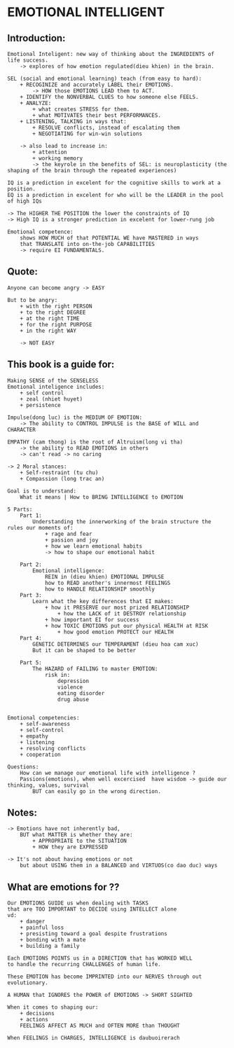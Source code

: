 # EMOTIONAL INTELLIGENT

## Introduction: 
    Emotional Inteligent: new way of thinking about the INGREDIENTS of life success.  
        -> explores of how emotion regulated(dieu khien) in the brain.

    SEL (social and emotional learning) teach (from easy to hard):
        + RECOGINIZE and accurately LABEL their EMOTIONS.
            -> HOW those EMOTIONS LEAD them to ACT. 
        + IDENTIFY the NONVERBAL CLUES to how someone else FEELS. 
        + ANALYZE:
            + what creates STRESS for them. 
            + what MOTIVATES their best PERFORMANCES.
        + LISTENING, TALKING in ways that:
            + RESOLVE conflicts, instead of escalating them 
            + NEGOTIATING for win-win solutions
            
        -> also lead to increase in: 
            + attention    
            + working memory 
            -> the keyrole in the benefits of SEL: is neuroplasticity (the shaping of the brain through the repeated experiences)

    IQ is a prediction in excelent for the cognitive skills to work at a position.
    EQ is a prediction in excelent for who will be the LEADER in the pool of high IQs  

    -> The HIGHER THE POSITION the lower the constraints of IQ 
    -> High IQ is a stronger prediction in excelent for lower-rung job

    Emotional competence: 
        shows HOW MUCH of that POTENTIAL WE have MASTERED in ways 
        that TRANSLATE into on-the-job CAPABILITIES
        -> require EI FUNDAMENTALS.

## Quote: 
    Anyone can become angry -> EASY 

    But to be angry:
        + with the right PERSON
        + to the right DEGREE
        + at the right TIME
        + for the right PURPOSE 
        + in the right WAY 

        -> NOT EASY 

## This book is a guide for: 
    Making SENSE of the SENSELESS 
    Emotional inteligence includes: 
        + self control 
        + zeal (nhiet huyet)
        + persistence

    Impulse(dong luc) is the MEDIUM OF EMOTION:
        -> The ability to CONTROL IMPULSE is the BASE of WILL and CHARACTER

    EMPATHY (cam thong) is the root of Altruism(long vi tha)  
        -> the ability to READ EMOTIONS in others  
        -> can't read -> no caring   

    -> 2 Moral stances: 
        + Self-restraint (tu chu)
        + Compassion (long trac an)

    Goal is to understand: 
        What it means | How to BRING INTELLIGENCE to EMOTION

    5 Parts: 
        Part 1: 
            Understanding the innerworking of the brain structure the rules our moments of: 
                + rage and fear
                + passion and joy 
                + how we learn emotional habits  
                -> how to shape our emotional habit 

        Part 2: 
            Emotional intelligence: 
                REIN in (dieu khien) EMOTIONAL IMPULSE
                how to READ another's innermost FEELINGS
                how to HANDLE RELATIONSHIP smoothly 
        Part 3: 
            Learn what the key differences that EI makes: 
                + how it PRESERVE our most prized RELATIONSHIP  
                    + how the LACK of it DESTROY relationship
                + how important EI for success
                + how TOXIC EMOTIONS put our physical HEALTH at RISK
                    + how good emotion PROTECT our HEALTH
        Part 4:
            GENETIC DETERMINES our TEMPERAMENT (dieu hoa cam xuc)
            But it can be shaped to be better

        Part 5: 
            The HAZARD of FAILING to master EMOTION: 
                risk in: 
                    depression
                    violence
                    eating disorder
                    drug abuse


    Emotional competencies: 
        + self-awareness
        + self-control 
        + empathy 
        + listening
        + resolving conflicts 
        + cooperation 

    Questions: 
        How can we manage our emotional life with intelligence ? 
        Passions(emotions), when well excercised  have wisdom -> guide our thinking, values, survival 
            BUT can easily go in the wrong direction.

## Notes: 
    -> Emotions have not inherently bad, 
        BUT what MATTER is whether they are:
            + APPROPRIATE to the SITUATION
            + HOW they are EXPRESSED

    -> It's not about having emotions or not 
        but about USING them in a BALANCED and VIRTUOS(co dao duc) ways

## What are emotions for ??
    Our EMOTIONS GUIDE us when dealing with TASKS 
    that are TOO IMPORTANT to DECIDE using INTELLECT alone 
    vd: 
        + danger
        + painful loss 
        + presisting toward a goal despite frustrations
        + bonding with a mate
        + building a family 

    Each EMOTIONS POINTS us in a DIRECTION that has WORKED WELL 
    to handle the recurring CHALLENGES of human life.
    
    These EMOTION has become IMPRINTED into our NERVES through out evolutionary.  

    A HUMAN that IGNORES the POWER of EMOTIONS -> SHORT SIGHTED 

    When it comes to shaping our: 
        + decisions
        + actions
        FEELINGS AFFECT AS MUCH and OFTEN MORE than THOUGHT

    When FEELINGS in CHARGES, INTELLIGENCE is daubuoirerach